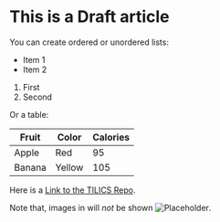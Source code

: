 # This is a Draft article

You can create ordered or unordered lists:

- Item 1
- Item 2

1. First
2. Second

Or a table:

| Fruit | Color | Calories |
|-------|-------|---------|
| Apple | Red   | 95      |
| Banana| Yellow| 105     |

Here is a [Link to the TILICS Repo](https://github.com/unibas-tilics/tilics).

Note that, images in will _not_ be shown ![Placeholder](https://upload.wikimedia.org/wikipedia/commons/b/bf/Universit%C3%A4t_Basel_2018_logo.svg).
